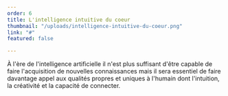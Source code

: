 ```yaml
---
order: 6
title: L'intelligence intuitive du coeur
thumbnail: "/uploads/intelligence-intuitive-du-coeur.png"
link: "#"
featured: false

---
```

À l'ère de l'intelligence artificielle il n'est plus suffisant d'être capable de faire l'acquisition de nouvelles connaissances mais il sera essentiel de faire davantage appel aux qualités propres et uniques à l'humain dont l'intuition, la créativité et la capacité de connecter.